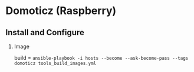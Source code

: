 Domoticz (Raspberry)
====================


Install and Configure
---------------------

1. Image

	build = `ansible-playbook -i hosts --become --ask-become-pass --tags domoticz tools_build_images.yml`

